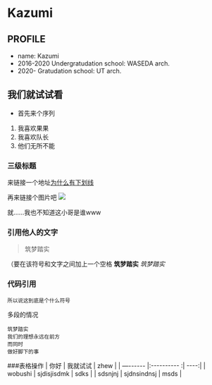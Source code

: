 # Kazumi

## PROFILE

- name: Kazumi
- 2016-2020    Undergratudation school: WASEDA arch.
- 2020-         Gratudation school: UT arch. 


##  我们就试试看

- 首先来个序列
1. 我喜欢果果
2. 我喜欢队长
3. 他们无所不能

### 三级标题

 来链接一个地址[为什么有下划线](https://www.zhihu.com/question/20070065/answer/79557687?utm_source=ZHShareTargetIDMore&utm_medium=social&utm_oi=41391803596800)

再来链接个图片吧
![](https://66.media.tumblr.com/94977bbcc44eb3af27f8ccf87a872b2b/tumblr_p4ruuybvhL1ueqkvzo1_1280.jpg)

就……我也不知道这小哥是谁www

### 引用他人的文字
> 筑梦踏实

（要在该符号和文字之间加上一个空格
**筑梦踏实**
*筑梦踏实*

### 代码引用
`所以说这到底是个什么符号`

多段的情况

``` 
筑梦踏实
我们的理想永远在前方
而同时
做好脚下的事
```

###表格操作
| 你好     | 我就试试     | zhew |
| —------ |:---------- :| ----:|
| wobushi | sjdisjisdmk | sdks |
| sdsnjnj | sjdnsindnsj | msds |






